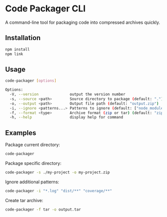 # Code Packager CLI

A command-line tool for packaging code into compressed archives quickly.

## Installation

```bash
npm install
npm link
```

## Usage

```bash
code-packager [options]

Options:
  -V, --version              output the version number
  -s, --source <path>        Source directory to package (default: ".")
  -o, --output <path>        Output file path (default: "output.zip")
  -i, --ignore <patterns...> Patterns to ignore (default: ["node_modules/**", ".git/**"])
  -f, --format <type>        Archive format (zip or tar) (default: "zip")
  -h, --help                 display help for command
```

## Examples

Package current directory:
```bash
code-packager
```

Package specific directory:
```bash
code-packager -s ./my-project -o my-project.zip
```

Ignore additional patterns:
```bash
code-packager -i "*.log" "dist/**" "coverage/**"
```

Create tar archive:
```bash
code-packager -f tar -o output.tar
```
